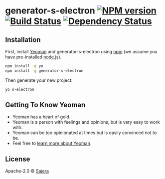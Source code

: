 # generator-s-electron [![NPM version][npm-image]][npm-url] [![Build Status][travis-image]][travis-url] [![Dependency Status][daviddm-image]][daviddm-url]
> 

## Installation

First, install [Yeoman](http://yeoman.io) and generator-s-electron using [npm](https://www.npmjs.com/) (we assume you have pre-installed [node.js](https://nodejs.org/)).

```bash
npm install -g yo
npm install -g generator-s-electron
```

Then generate your new project:

```bash
yo s-electron
```

## Getting To Know Yeoman

 * Yeoman has a heart of gold.
 * Yeoman is a person with feelings and opinions, but is very easy to work with.
 * Yeoman can be too opinionated at times but is easily convinced not to be.
 * Feel free to [learn more about Yeoman](http://yeoman.io/).

## License

Apache-2.0 © [Sajera]()


[npm-image]: https://badge.fury.io/js/generator-s-electron.svg
[npm-url]: https://npmjs.org/package/generator-s-electron
[travis-image]: https://travis-ci.org/sajera/generator-s-electron.svg?branch=master
[travis-url]: https://travis-ci.org/sajera/generator-s-electron
[daviddm-image]: https://david-dm.org/sajera/generator-s-electron.svg?theme=shields.io
[daviddm-url]: https://david-dm.org/sajera/generator-s-electron
